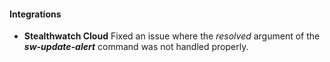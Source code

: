 
#### Integrations
- __Stealthwatch Cloud__
Fixed an issue where the *resolved* argument of the ***sw-update-alert*** command was not handled properly.
